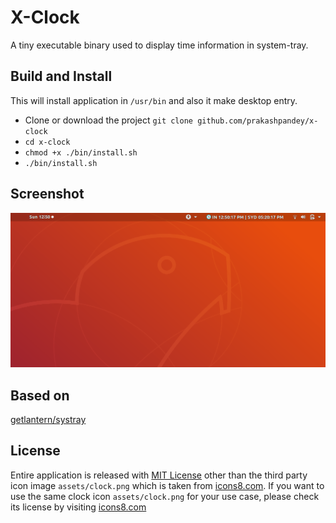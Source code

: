 # X-Clock

A tiny executable binary used to display time information in system-tray.

## Build and Install

This will install application in `/usr/bin` and also it make desktop entry.

- Clone or download the project `git clone github.com/prakashpandey/x-clock`
- `cd x-clock`
- `chmod +x ./bin/install.sh`
- `./bin/install.sh`

## Screenshot

![X-Clock](assets/clock-screenshot.png)

## Based on

[getlantern/systray](https://github.com/getlantern/systray)

## License

Entire application is released with [MIT License](LICENSE) other than the third party icon image `assets/clock.png` which is
taken from [icons8.com](https://icons8.com/icon/63250/watch). If you want to use the same clock icon `assets/clock.png` for your use case, please check its license by visiting [icons8.com](https://icons8.com/icon/63250/watch)